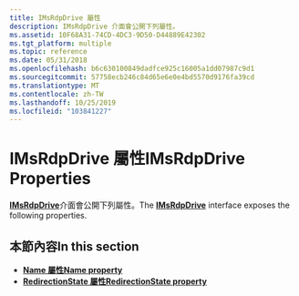 ```yaml
---
title: IMsRdpDrive 屬性
description: IMsRdpDrive 介面會公開下列屬性。
ms.assetid: 10F68A31-74CD-4DC3-9D50-D44889E42302
ms.tgt_platform: multiple
ms.topic: reference
ms.date: 05/31/2018
ms.openlocfilehash: b6c630100849dadfce925c16005a1dd07987c9d1
ms.sourcegitcommit: 57758ecb246c84d65e6e0e4bd5570d9176fa39cd
ms.translationtype: MT
ms.contentlocale: zh-TW
ms.lasthandoff: 10/25/2019
ms.locfileid: "103841227"
---
```

# <a name="imsrdpdrive-properties"></a><span data-ttu-id="a6264-103">IMsRdpDrive 屬性</span><span class="sxs-lookup"><span data-stu-id="a6264-103">IMsRdpDrive Properties</span></span>

<span data-ttu-id="a6264-104">[**IMsRdpDrive**](imsrdpdrive.md)介面會公開下列屬性。</span><span class="sxs-lookup"><span data-stu-id="a6264-104">The [**IMsRdpDrive**](imsrdpdrive.md) interface exposes the following properties.</span></span>

## <a name="in-this-section"></a><span data-ttu-id="a6264-105">本節內容</span><span class="sxs-lookup"><span data-stu-id="a6264-105">In this section</span></span>

-   [<span data-ttu-id="a6264-106">**Name 屬性**</span><span class="sxs-lookup"><span data-stu-id="a6264-106">**Name property**</span></span>](imsrdpdrive-name.md)
-   [<span data-ttu-id="a6264-107">**RedirectionState 屬性**</span><span class="sxs-lookup"><span data-stu-id="a6264-107">**RedirectionState property**</span></span>](imsrdpdrive-redirectionstate.md)

 

 




